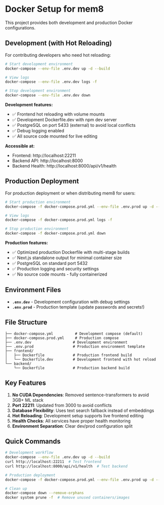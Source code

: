# Docker Setup for mem8

This project provides both development and production Docker configurations.

## Development (with Hot Reloading)

For contributing developers who need hot reloading:

```bash
# Start development environment
docker-compose --env-file .env.dev up -d --build

# View logs
docker-compose --env-file .env.dev logs -f

# Stop development environment  
docker-compose --env-file .env.dev down
```

**Development features:**
- ✅ Frontend hot reloading with volume mounts
- ✅ Development Dockerfile.dev with npm dev server
- ✅ PostgreSQL on port 5433 (external) to avoid local conflicts
- ✅ Debug logging enabled
- ✅ All source code mounted for live editing

**Accessible at:**
- Frontend: http://localhost:22211
- Backend API: http://localhost:8000
- Backend Health: http://localhost:8000/api/v1/health

## Production Deployment

For production deployment or when distributing mem8 for users:

```bash
# Start production environment
docker-compose -f docker-compose.prod.yml --env-file .env.prod up -d --build

# View logs
docker-compose -f docker-compose.prod.yml logs -f

# Stop production environment
docker-compose -f docker-compose.prod.yml down
```

**Production features:**
- ✅ Optimized production Dockerfile with multi-stage builds
- ✅ Next.js standalone output for minimal container size  
- ✅ PostgreSQL on standard port 5432
- ✅ Production logging and security settings
- ✅ No source code mounts - fully containerized

## Environment Files

- **`.env.dev`** - Development configuration with debug settings
- **`.env.prod`** - Production template (update passwords and secrets!)

## File Structure

```
├── docker-compose.yml          # Development compose (default)
├── docker-compose.prod.yml     # Production compose
├── .env.dev                   # Development environment
├── .env.prod                  # Production environment template
├── frontend/
│   ├── Dockerfile             # Production frontend build
│   └── Dockerfile.dev         # Development frontend with hot reload
└── backend/
    └── Dockerfile             # Production backend build
```

## Key Features

1. **No CUDA Dependencies**: Removed sentence-transformers to avoid 3GB+ ML stack
2. **Port 22211**: Updated from 3000 to avoid conflicts
3. **Database Flexibility**: Uses text search fallback instead of embeddings
4. **Hot Reloading**: Development setup supports live frontend editing
5. **Health Checks**: All services have proper health monitoring
6. **Environment Separation**: Clear dev/prod configuration split

## Quick Commands

```bash
# Development workflow
docker-compose --env-file .env.dev up -d --build
curl http://localhost:22211  # Test frontend
curl http://localhost:8000/api/v1/health  # Test backend

# Production deployment
docker-compose -f docker-compose.prod.yml --env-file .env.prod up -d --build

# Clean up
docker-compose down --remove-orphans
docker system prune -f  # Remove unused containers/images
```